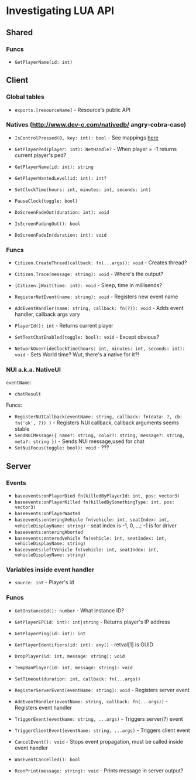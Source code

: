 # Investigating LUA API

## Shared

### Funcs

- `GetPlayerName(id: int)`


## Client

### Global tables

- `exports.[resourceName]` - Resource's public API

### Natives (http://www.dev-c.com/nativedb/ angry-cobra-case)

- `IsControlPressed(0, key: int): bool` - See mappings [here](http://www.dev-c.com/nativedb/func/info/f3a21bcd95725a4a)

- `GetPlayerPed(player: int): NetHandle?` - When player = -1 returns current player's ped?
- `GetPlayerName(id: int): string`
- `GetPlayerWantedLevel(id: int): int?`

- `SetClockTime(hours: int, minutes: int, seconds: int)`
- `PauseClock(toggle: bool)`

- `DoScreenFadeOut(duration: int): void`
- `IsScreenFadingOut(): bool`
- `DoScreenFadeIn(duration: int): void`

### Funcs

- `Citizen.CreateThread(callback: fn(...args)): void` - Creates thread?
- `Citizen.Trace(message: string): void` - Where's the output?
- `[Citizen.]Wait(time: int): void` - Sleep, time in millisends?

- `RegisterNetEvent(name: string): void` - Registers new event name
- `AddEventHandler(name: string, callback: fn(?)): void` - Adds event handler, callback args vary

- `PlayerId(): int` - Returns current player
- `SetTextChatEnabled(toggle: bool): void` - Except obvious?

- `NetworkOverrideClockTime(hours: int, minutes: int, seconds: int): void` - Sets World time? Wut, there's a native for it?!

### NUI a.k.a. NativeUI

`eventName`:
- `chatResult`

Funcs:

- `RegisterNUICallback(eventName: string, callback: fn(data: ?, cb: fn('ok', ?)) )` - Registers NUI callback, callback arguments seems stable
- `SendNUIMessage({ name?: string, color?: string, message?: string, meta?: string })` - Sends NUI message,used for chat
- `SetNuiFocus(toggle: bool): void` - ???


## Server

### Events

- `baseevents:onPlayerDied fn(killedByPlayerId: int, pos: vector3)`
- `baseevents:onPlayerKilled fn(killedBySomethingType: int, pos: vector3)`
- `baseevents:onPlayerWasted`
- `baseevents:enteringVehicle fn(vehicle: int, seatIndex: int, vehicleDisplayName: string)` - seat index is -1, 0, ...; -1 is for driver
- `baseevents:enteringAborted`
- `baseevents:enteredVehicle fn(vehicle: int, seatIndex: int, vehicleDisplayName: string)`
- `baseevents:leftVehicle fn(vehicle: int, seatIndex: int, vehicleDisplayName: string)`

### Variables inside event handler

- `source: int` - Player's id

### Funcs

- `GetInstanceId(): number` - What instance ID?

- `GetPlayerEP(id: int): int|string` - Returns player's IP address
- `GetPlayerPing(id: int): int`
- `GetPlayerIdentifiers(id: int): any[]` - retval[1] is GUID

- `DropPlayer(id: int, message: string): void`
- `TempBanPlayer(id: int, message: string): void`

- `SetTimeout(duration: int, callback: fn(...args))`

- `RegisterServerEvent(eventName: string): void` - Registers server event
- `AddEventHandler(eventName: string, callback: fn(...args))` - Registers event handler
- `TriggerEvent(eventName: string, ...args)` - Triggers server(?) event
- `TriggerClientEvent(eventName: string, ...args)` - Triggers client event
- `CancelEvent(): void` - Stops event propagation, must be called inside event handler
- `WasEventCancelled(): bool`

- `RconPrint(message: string): void` - Prints message in server output?
